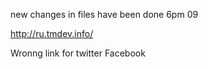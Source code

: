 new changes in files have been done 6pm 09


http://ru.tmdev.info/ 

Wronng link for 
twitter 
Facebook 